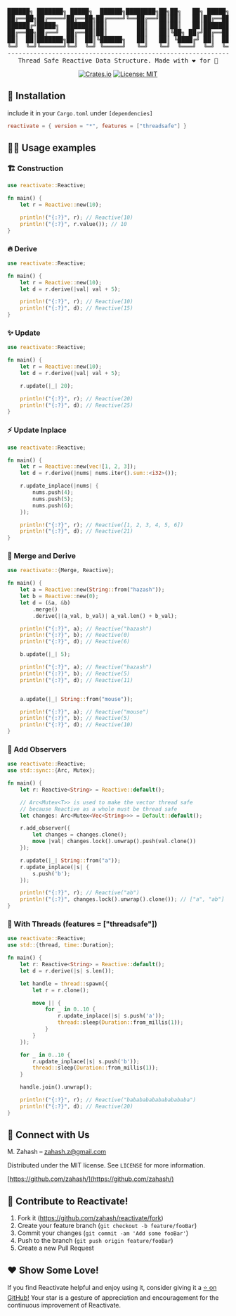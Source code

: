 <div align="center">

<pre>
██████╗ ███████╗ █████╗  ██████╗████████╗██╗██╗   ██╗ █████╗ ████████╗███████╗
██╔══██╗██╔════╝██╔══██╗██╔════╝╚══██╔══╝██║██║   ██║██╔══██╗╚══██╔══╝██╔════╝
██████╔╝█████╗  ███████║██║        ██║   ██║██║   ██║███████║   ██║   █████╗  
██╔══██╗██╔══╝  ██╔══██║██║        ██║   ██║╚██╗ ██╔╝██╔══██║   ██║   ██╔══╝  
██║  ██║███████╗██║  ██║╚██████╗   ██║   ██║ ╚████╔╝ ██║  ██║   ██║   ███████╗
╚═╝  ╚═╝╚══════╝╚═╝  ╚═╝ ╚═════╝   ╚═╝   ╚═╝  ╚═══╝  ╚═╝  ╚═╝   ╚═╝   ╚══════╝
------------------------------------------------------------------------------
Thread Safe Reactive Data Structure. Made with ❤️ for 🦀
</pre>

[![Crates.io](https://img.shields.io/crates/v/reactivate.svg)](https://crates.io/crates/reactivate)
[![License: MIT](https://img.shields.io/badge/License-MIT-yellow.svg)](https://opensource.org/licenses/MIT)

</div>

## 🚀 Installation

include it in your `Cargo.toml` under `[dependencies]`

```toml
reactivate = { version = "*", features = ["threadsafe"] }
```

## 🧑‍💻 Usage examples

### 🏗️ Construction

```rust
use reactivate::Reactive;

fn main() {
    let r = Reactive::new(10);

    println!("{:?}", r); // Reactive(10)
    println!("{:?}", r.value()); // 10
}
```

### 🔥 Derive

```rust
use reactivate::Reactive;

fn main() {
    let r = Reactive::new(10);
    let d = r.derive(|val| val + 5);

    println!("{:?}", r); // Reactive(10)
    println!("{:?}", d); // Reactive(15)
}
```

### ✨ Update

```rust
use reactivate::Reactive;

fn main() {
    let r = Reactive::new(10);
    let d = r.derive(|val| val + 5);

    r.update(|_| 20);

    println!("{:?}", r); // Reactive(20)
    println!("{:?}", d); // Reactive(25)
}
```

### ⚡ Update Inplace

```rust
use reactivate::Reactive;

fn main() {
    let r = Reactive::new(vec![1, 2, 3]);
    let d = r.derive(|nums| nums.iter().sum::<i32>());

    r.update_inplace(|nums| {
        nums.push(4);
        nums.push(5);
        nums.push(6);
    });

    println!("{:?}", r); // Reactive([1, 2, 3, 4, 5, 6])
    println!("{:?}", d); // Reactive(21)
}
```

### 🤝 Merge and Derive

```rust
use reactivate::{Merge, Reactive};

fn main() {
    let a = Reactive::new(String::from("hazash"));
    let b = Reactive::new(0);
    let d = (&a, &b)
        .merge()
        .derive(|(a_val, b_val)| a_val.len() + b_val);

    println!("{:?}", a); // Reactive("hazash")
    println!("{:?}", b); // Reactive(0)
    println!("{:?}", d); // Reactive(6)

    b.update(|_| 5);

    println!("{:?}", a); // Reactive("hazash")
    println!("{:?}", b); // Reactive(5)
    println!("{:?}", d); // Reactive(11)


    a.update(|_| String::from("mouse"));

    println!("{:?}", a); // Reactive("mouse")
    println!("{:?}", b); // Reactive(5)
    println!("{:?}", d); // Reactive(10)
}
```

### 👀 Add Observers

```rust
use reactivate::Reactive;
use std::sync::{Arc, Mutex};

fn main() {
    let r: Reactive<String> = Reactive::default();

    // Arc<Mutex<T>> is used to make the vector thread safe
    // because Reactive as a whole must be thread safe
    let changes: Arc<Mutex<Vec<String>>> = Default::default();

    r.add_observer({
        let changes = changes.clone();
        move |val| changes.lock().unwrap().push(val.clone())
    });

    r.update(|_| String::from("a"));
    r.update_inplace(|s| {
        s.push('b');
    });

    println!("{:?}", r); // Reactive("ab")
    println!("{:?}", changes.lock().unwrap().clone()); // ["a", "ab"]
}
```

### 🧵 With Threads (features = ["threadsafe"])

```rust
use reactivate::Reactive;
use std::{thread, time::Duration};

fn main() {
    let r: Reactive<String> = Reactive::default();
    let d = r.derive(|s| s.len());

    let handle = thread::spawn({
        let r = r.clone();

        move || {
            for _ in 0..10 {
                r.update_inplace(|s| s.push('a'));
                thread::sleep(Duration::from_millis(1));
            }
        }
    });

    for _ in 0..10 {
        r.update_inplace(|s| s.push('b'));
        thread::sleep(Duration::from_millis(1));
    }

    handle.join().unwrap();

    println!("{:?}", r); // Reactive("babababababababababa")
    println!("{:?}", d); // Reactive(20)
}
```

## 🌟 Connect with Us

M. Zahash – zahash.z@gmail.com

Distributed under the MIT license. See `LICENSE` for more information.

[https://github.com/zahash/](https://github.com/zahash/)

## 🤝 Contribute to Reactivate!

1. Fork it (<https://github.com/zahash/reactivate/fork>)
2. Create your feature branch (`git checkout -b feature/fooBar`)
3. Commit your changes (`git commit -am 'Add some fooBar'`)
4. Push to the branch (`git push origin feature/fooBar`)
5. Create a new Pull Request

## ❤️ Show Some Love!

If you find Reactivate helpful and enjoy using it, consider giving it a [⭐ on GitHub!](https://github.com/zahash/reactivate/stargazers) Your star is a gesture of appreciation and encouragement for the continuous improvement of Reactivate.
